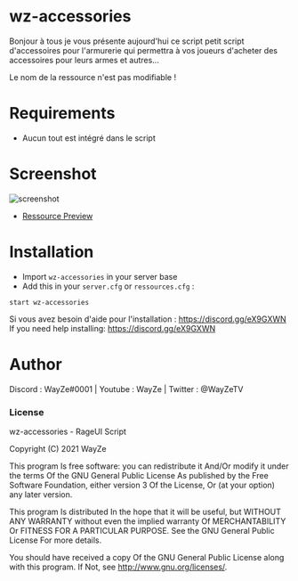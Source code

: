 # wz-accessories

Bonjour à tous je vous présente aujourd'hui ce script petit script d'accessoires pour l'armurerie qui permettra à vos joueurs d'acheter des accessoires pour leurs armes et autres...

Le nom de la ressource n'est pas modifiable !

# Requirements

- Aucun tout est intégré dans le script

# Screenshot

![screenshot](https://media.discordapp.net/attachments/729007411809091675/889819030096060496/unknown.png?width=713&height=683)
 - [Ressource Preview](https://streamable.com/v238po) 

# Installation
- Import `wz-accessories` in your server base
- Add this in your `server.cfg` or `ressources.cfg` : 

```
start wz-accessories
```
Si vous avez besoin d'aide pour l'installation : https://discord.gg/eX9GXWN
If you need help installing: https://discord.gg/eX9GXWN

# Author 
Discord : WayZe#0001 | Youtube : WayZe | Twitter : @WayZeTV

### License
wz-accessories - RageUI Script

Copyright (C) 2021 WayZe

This program Is free software: you can redistribute it And/Or modify it under the terms Of the GNU General Public License As published by the Free Software Foundation, either version 3 Of the License, Or (at your option) any later version.

This program Is distributed In the hope that it will be useful, but WITHOUT ANY WARRANTY without even the implied warranty Of MERCHANTABILITY Or FITNESS FOR A PARTICULAR PURPOSE. See the GNU General Public License For more details.

You should have received a copy Of the GNU General Public License along with this program. If Not, see http://www.gnu.org/licenses/.
